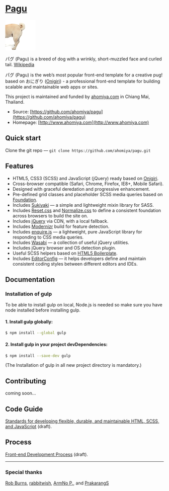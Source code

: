 # [Pagu](https://github.com/ahomiya/pagu)

[![Pagu](https://raw.githubusercontent.com/ahomiya/pagu/master/doc/img/pagu.png)](https://github.com/ahomiya/pagu)

パグ (Pagu) is a breed of dog with a wrinkly, short-muzzled face and curled tail. [Wikipedia](http://en.wikipedia.org/wiki/Pug)

パグ (Pagu) is the web’s most popular front-end template for a creative pug! based on おにぎり ([Onigiri](https://github.com/ahomiya/onigiri)) - a professional front-end template for building scalable and maintainable web apps or sites.

This project is maintained and funded by [ahomiya.com](http://www.ahomiya.com) in Chiang Mai, Thailand.

* Source: [https://github.com/ahomiya/pagu](https://github.com/ahomiya/pagu)
* Homepage: [http://www.ahomiya.com](http://www.ahomiya.com)

## Quick start

Clone the git repo — `git clone https://github.com/ahomiya/pagu.git`

## Features

* HTML5, CSS3 (SCSS) and JavaScript (jQuery) ready based on [Onigiri](https://github.com/ahomiya/onigiri).
* Cross-browser compatible (Safari, Chrome, Firefox, IE8+, Mobile Safari).
* Designed with graceful deredation and progressive enhancement.
* Pre-defined grid classes and placeholder SCSS media queries based on [Foundation](http://foundation.zurb.com).
* Includes [Sukiyaki](https://github.com/ahomiya/sukiyaki) — a simple and lightweight mixin library for SASS.
* Includes [Reset.css](http://meyerweb.com/eric/tools/css/reset/) and [Normalize.css](http://necolas.github.com/normalize.css/) to define a consistent foundation across browsers to build the site on.
* Includes [jQuery](http://jquery.com/) via CDN, with a local fallback.
* Includes [Modernizr](http://modernizr.com/) build for feature detection.
* Includes [enquire.js](http://wicky.nillia.ms/enquire.js/) — a lightweight, pure JavaScript library for responding to CSS media queries.
* Includes [Wasabi](https://github.com/ahomiya/wasabi) — a collection of useful jQuery utilities.
* Includes jQuery browser and OS detection plugin.
* Useful SCSS helpers based on [HTML5 Boilerplate](https://github.com/h5bp/html5-boilerplate).
* Includes [EditorConfig](http://editorconfig.org) — it helps developers define and maintain consistent coding styles between different editors and IDEs.

## Documentation

### Installation of gulp

To be able to install gulp on local, Node.js is needed so make sure you have node installed before installing gulp.

#### 1. Install gulp globally:


```sh
$ npm install --global gulp
```

#### 2. Install gulp in your project devDependencies:


```sh
$ npm install --save-dev gulp
```

(The Installation of gulp in all new project directory is mandatory.)


## Contributing

coming soon...

## Code Guide

[Standards for developing flexible, durable, and maintainable HTML, SCSS, and JavaScript](https://github.com/ahomiya/pagu/blob/master/doc/codeguide.md) (draft).

## Process

[Front-end Development Process](https://github.com/ahomiya/pagu/blob/master/doc/process.md) (draft).

---
### Special thanks

[Rob Burns](https://github.com/rburns), [rabbitwish](https://github.com/rabbitwish), [ArmNo P.](https://github.com/armno), and [PrakarangS](https://github.com/prakarangs)
